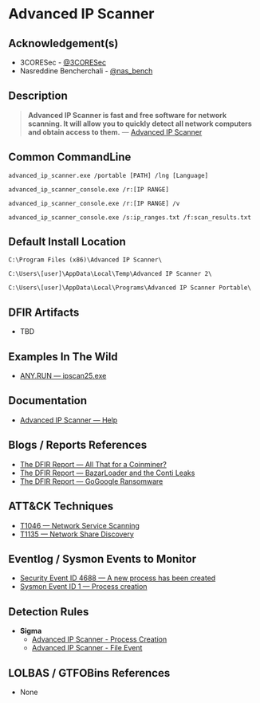 # Advanced IP Scanner

## Acknowledgement(s)

- 3CORESec - [@3CORESec](https://twitter.com/3CORESec)
- Nasreddine Bencherchali - [@nas_bench](https://twitter.com/nas_bench)

## Description

> **Advanced IP Scanner is fast and free software for network scanning. It will allow you to quickly detect all network computers and obtain access to them.** — [Advanced IP Scanner](https://www.advanced-ip-scanner.com/help/)

## Common CommandLine

```batch
advanced_ip_scanner.exe /portable [PATH] /lng [Language]

advanced_ip_scanner_console.exe /r:[IP RANGE]

advanced_ip_scanner_console.exe /r:[IP RANGE] /v

advanced_ip_scanner_console.exe /s:ip_ranges.txt /f:scan_results.txt
```

## Default Install Location

````batch
C:\Program Files (x86)\Advanced IP Scanner\

C:\Users\[user]\AppData\Local\Temp\Advanced IP Scanner 2\

C:\Users\[user]\AppData\Local\Programs\Advanced IP Scanner Portable\
````

## DFIR Artifacts

- TBD

## Examples In The Wild

- [ANY.RUN — ipscan25.exe](https://app.any.run/tasks/c73630e0-a3ca-40fe-9301-392e8f61f170/)

## Documentation

- [Advanced IP Scanner — Help](https://www.advanced-ip-scanner.com/help/)

## Blogs / Reports References

- [The DFIR Report — All That for a Coinminer?](https://thedfirreport.com/2021/01/18/all-that-for-a-coinminer/)
- [The DFIR Report — BazarLoader and the Conti Leaks](https://thedfirreport.com/2021/10/04/bazarloader-and-the-conti-leaks/)
- [The DFIR Report — GoGoogle Ransomware](https://thedfirreport.com/2020/04/04/gogoogle-ransomware/)

## ATT&CK Techniques

- [T1046 — Network Service Scanning](https://attack.mitre.org/techniques/T1046/)
- [T1135 — Network Share Discovery](https://attack.mitre.org/versions/v9/techniques/T1135/)

## Eventlog / Sysmon Events to Monitor

- [Security Event ID 4688 — A new process has been created](https://www.ultimatewindowssecurity.com/securitylog/encyclopedia/event.aspx?eventID=4688)
- [Sysmon Event ID 1 — Process creation](https://www.ultimatewindowssecurity.com/securitylog/encyclopedia/event.aspx?eventid=90001)

## Detection Rules

- **Sigma**
  - [Advanced IP Scanner - Process Creation](https://github.com/SigmaHQ/sigma/blob/master/rules/windows/process_creation/process_creation_advanced_ip_scanner.yml)
  - [Advanced IP Scanner - File Event](https://github.com/SigmaHQ/sigma/blob/master/rules/windows/file_event/file_event_advanced_ip_scanner.yml)

## LOLBAS / GTFOBins References

- None
